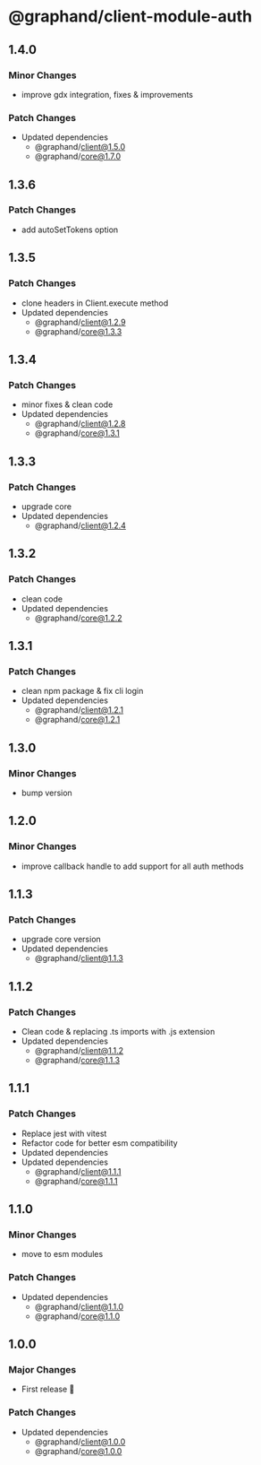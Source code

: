 # @graphand/client-module-auth

## 1.4.0

### Minor Changes

- improve gdx integration, fixes & improvements

### Patch Changes

- Updated dependencies
  - @graphand/client@1.5.0
  - @graphand/core@1.7.0

## 1.3.6

### Patch Changes

- add autoSetTokens option

## 1.3.5

### Patch Changes

- clone headers in Client.execute method
- Updated dependencies
  - @graphand/client@1.2.9
  - @graphand/core@1.3.3

## 1.3.4

### Patch Changes

- minor fixes & clean code
- Updated dependencies
  - @graphand/client@1.2.8
  - @graphand/core@1.3.1

## 1.3.3

### Patch Changes

- upgrade core
- Updated dependencies
  - @graphand/client@1.2.4

## 1.3.2

### Patch Changes

- clean code
- Updated dependencies
  - @graphand/core@1.2.2

## 1.3.1

### Patch Changes

- clean npm package & fix cli login
- Updated dependencies
  - @graphand/client@1.2.1
  - @graphand/core@1.2.1

## 1.3.0

### Minor Changes

- bump version

## 1.2.0

### Minor Changes

- improve callback handle to add support for all auth methods

## 1.1.3

### Patch Changes

- upgrade core version
- Updated dependencies
  - @graphand/client@1.1.3

## 1.1.2

### Patch Changes

- Clean code & replacing .ts imports with .js extension
- Updated dependencies
  - @graphand/client@1.1.2
  - @graphand/core@1.1.3

## 1.1.1

### Patch Changes

- Replace jest with vitest
- Refactor code for better esm compatibility
- Updated dependencies
- Updated dependencies
  - @graphand/client@1.1.1
  - @graphand/core@1.1.1

## 1.1.0

### Minor Changes

- move to esm modules

### Patch Changes

- Updated dependencies
  - @graphand/client@1.1.0
  - @graphand/core@1.1.0

## 1.0.0

### Major Changes

- First release 🎉

### Patch Changes

- Updated dependencies
  - @graphand/client@1.0.0
  - @graphand/core@1.0.0
